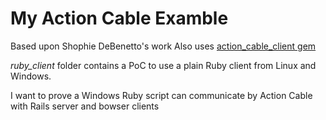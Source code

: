 # My Action Cable Examble

Based upon Shophie DeBenetto's work
Also uses [action_cable_client gem](https://github.com/NullVoxPopuli/action_cable_client)

*ruby_client* folder contains a PoC to use a plain Ruby client from Linux and Windows.

I want to prove a Windows Ruby script can communicate by Action Cable with Rails server and bowser clients
